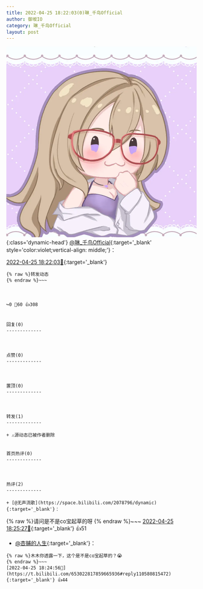 ```yaml
---
title: 2022-04-25 18:22:03(0)琳_千鸟Official
author: 御坂IO
category: 琳_千鸟Official
layout: post
---
```


![img](/images/c0a88f85ebd0d056f37b114e0748e69556c8b488.jpg){:class='dynamic-head'}
[@琳_千鸟Official](https://space.bilibili.com/1620923329/dynamic){:target='_blank' style='color:violet;vertical-align: middle;'}：

[2022-04-25 18:22:03🔗](https://t.bilibili.com/653022817859665936){:target='_blank'}

~~~
{% raw %}转发动态
{% endraw %}~~~



↪️0 💬60 👍308


回复(0)
-------------



点赞(0)
-------------



置顶(0)
-------------



转发(1)
-------------

+ ⚠源动态已被作者删除


首页热评(0)
-------------



热评(2)
-------------

+ [@无声流歌](https://space.bilibili.com/2078796/dynamic){:target='_blank'}：
~~~
{% raw %}请问是不是co宝起草的呀
{% endraw %}~~~
[2022-04-25 18:25:27🔗](https://t.bilibili.com/653022817859665936#reply110580754608){:target='_blank'} 👍51
+ [@杏脯的人生](https://space.bilibili.com/16447452/dynamic){:target='_blank'}：
~~~
{% raw %}木木你透露一下，这个是不是co宝起草的？😭
{% endraw %}~~~
[2022-04-25 18:24:56🔗](https://t.bilibili.com/653022817859665936#reply110580815472){:target='_blank'} 👍44


